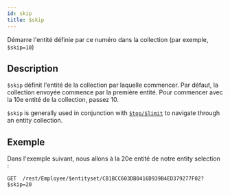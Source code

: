 ```yaml
---
id: skip
title: $skip
---
```


Démarre l'entité définie par ce numéro dans la collection (par exemple, `$skip=10`)

## Description

`$skip` définit l'entité de la collection par laquelle commencer. Par défaut, la collection envoyée commence par la première entité. Pour commencer avec la 10e entité de la collection, passez 10.

`$skip`  is generally used in conjunction with [`$top/$limit`]($top_$limit.md) to navigate through an entity collection.

## Exemple

Dans l'exemple suivant, nous allons à la 20e entité de notre entity selection :

`GET  /rest/Employee/$entityset/CB1BCC603DB0416D939B4ED379277F02?$skip=20`